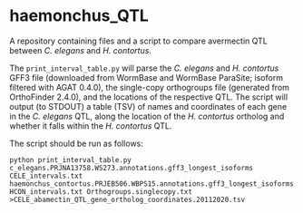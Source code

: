# haemonchus_QTL
A repository containing files and a script to compare avermectin QTL between *C. elegans* and *H. contortus*.

The `print_interval_table.py` will parse the *C. elegans* and *H. contortus* GFF3 file (downloaded from WormBase and WormBase ParaSite; isoform filtered with AGAT 0.4.0), the single-copy orthogroups file (generated from OrthoFinder 2.4.0), and the locations of the respective QTL. The script will output (to STDOUT) a table (TSV) of names and coordinates of each gene in the *C. elegans* QTL, along the location of the *H. contortus* ortholog and whether it falls within the *H. contortus* QTL. 

The script should be run as follows: 

```
python print_interval_table.py c_elegans.PRJNA13758.WS273.annotations.gff3_longest_isoforms CELE_intervals.txt haemonchus_contortus.PRJEB506.WBPS15.annotations.gff3_longest_isoforms HCON_intervals.txt Orthogroups.singlecopy.txt >CELE_abamectin_QTL_gene_ortholog_coordinates.20112020.tsv
```
